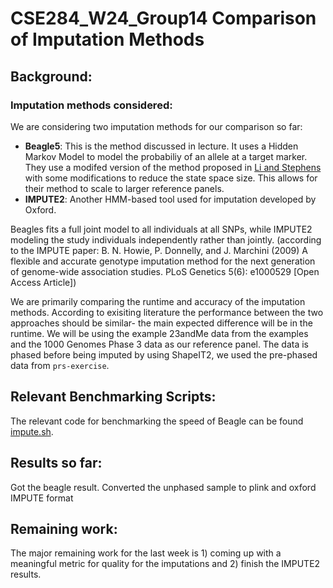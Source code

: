 # CSE284_W24_Group14 Comparison of Imputation Methods 

## Background: 

### Imputation methods considered:

We are considering two imputation methods for our comparison so far:
- **Beagle5**: This is the method discussed in lecture. It uses a Hidden Markov Model to model the probabiliy of an allele at a target marker. They use a modifed version of the method proposed in [Li and Stephens](https://doi.org/10.1016/j.ajhg.2018.07.015) with some modifications to reduce the state space size. This allows for their method to scale to larger reference panels. 
- **IMPUTE2**: Another HMM-based tool used for imputation developed by Oxford.

Beagles fits a full joint model to all individuals at all SNPs, while IMPUTE2 modeling the study individuals independently rather than
jointly. (according to the IMPUTE paper: B. N. Howie, P. Donnelly, and J. Marchini (2009) A flexible and accurate genotype imputation method for the next generation of genome-wide association studies. PLoS Genetics 5(6): e1000529 [Open Access Article])

We are primarily comparing the runtime and accuracy of the imputation methods. According to exisiting literature the performance between the two approaches should be similar- the main expected difference will be in the runtime. We will be using the example 23andMe data from the examples and the 1000 Genomes Phase 3 data as our reference panel. The data is phased before being imputed by using ShapeIT2, we used the pre-phased data from `prs-exercise`. 

## Relevant Benchmarking Scripts:

The relevant code for benchmarking the speed of Beagle can be found [impute.sh](impute.sh). 

## Results so far:

Got the beagle result.
Converted the unphased sample to plink and oxford IMPUTE format 

## Remaining work:

The major remaining work for the last week is 1) coming up with a meaningful metric for quality for the imputations and 2) finish the IMPUTE2 results.
